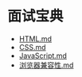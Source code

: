 # 面试宝典
- [HTML.md](./01HTML.md)
- [CSS.md](./02CSS.md)
- [JavaScript.md](./03JavaScript.md)
- [浏览器兼容性.md](./04浏览器兼容性.md)